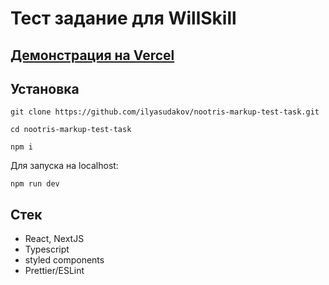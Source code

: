 # Тест задание для WillSkill

## [Демонстрация на Vercel](http://nootris-markup-test-task.vercel.app/)

## Установка

```code
git clone https://github.com/ilyasudakov/nootris-markup-test-task.git

cd nootris-markup-test-task

npm i
```

Для запуска на localhost:

```code
npm run dev
```

## Стек

- React, NextJS
- Typescript
- styled components
- Prettier/ESLint
